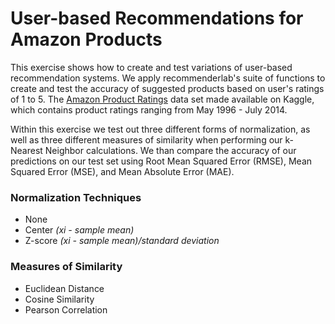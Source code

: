 # User-based Recommendations for Amazon Products
This exercise shows how to create and test variations of user-based recommendation systems. We apply recommenderlab's suite of functions to create and test the accuracy of suggested products based on user's ratings of 1 to 5. The [Amazon Product Ratings](https://www.kaggle.com/skillsmuggler/amazon-ratings) data set made available on Kaggle, which contains product ratings ranging from May 1996 - July 2014.

Within this exercise we test out three different forms of normalization, as well as three different measures of similarity when performing our k-Nearest Neighbor calculations. We than compare the accuracy of our predictions on our test set using Root Mean Squared Error (RMSE), Mean Squared Error (MSE), and Mean Absolute Error (MAE).
### Normalization Techniques
- None
- Center *(xi - sample mean)*
- Z-score *(xi - sample mean)/standard deviation*

### Measures of Similarity
- Euclidean Distance
- Cosine Similarity
- Pearson Correlation
